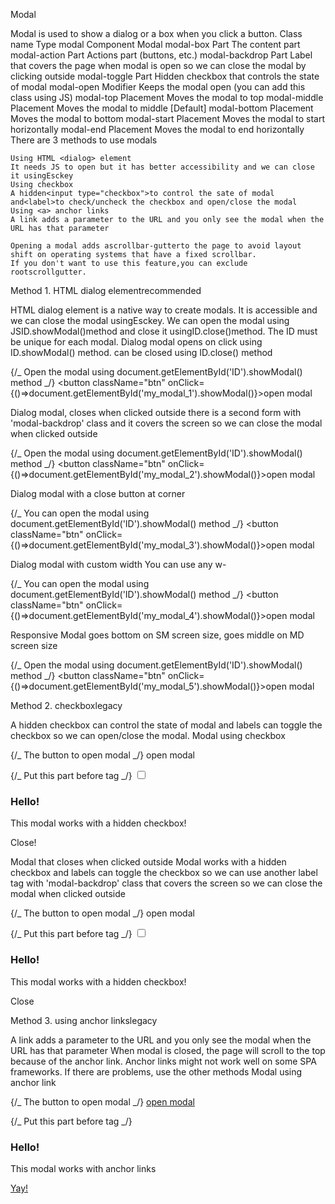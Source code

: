 Modal

Modal is used to show a dialog or a box when you click a button.
Class name
Type
modal Component
Modal
modal-box
Part
The content part
modal-action
Part
Actions part (buttons, etc.)
modal-backdrop
Part
Label that covers the page when modal is open so we can close the modal by clicking outside
modal-toggle
Part
Hidden checkbox that controls the state of modal
modal-open
Modifier
Keeps the modal open (you can add this class using JS)
modal-top
Placement
Moves the modal to top
modal-middle
Placement
Moves the modal to middle [Default]
modal-bottom
Placement
Moves the modal to bottom
modal-start
Placement
Moves the modal to start horizontally
modal-end
Placement
Moves the modal to end horizontally
There are 3 methods to use modals

    Using HTML <dialog> element
    It needs JS to open but it has better accessibility and we can close it usingEsckey
    Using checkbox
    A hidden<input type="checkbox">to control the sate of modal and<label>to check/uncheck the checkbox and open/close the modal
    Using <a> anchor links
    A link adds a parameter to the URL and you only see the modal when the URL has that parameter

    Opening a modal adds ascrollbar-gutterto the page to avoid layout shift on operating systems that have a fixed scrollbar.
    If you don't want to use this feature,you can exclude rootscrollgutter.

Method 1. HTML dialog elementrecommended

HTML dialog element is a native way to create modals. It is accessible and we can close the modal usingEsckey.
We can open the modal using JSID.showModal()method and close it usingID.close()method.
The ID must be unique for each modal.
Dialog modal
opens on click using ID.showModal() method. can be closed using ID.close() method

{/_ Open the modal using document.getElementById('ID').showModal() method _/}
<button className="btn" onClick={()=>document.getElementById('my_modal_1').showModal()}>open modal</button>

<dialog id="my_modal_1" className="modal">
  <div className="modal-box">
    <h3 className="font-bold text-lg">Hello!</h3>
    <p className="py-4">Press ESC key or click the button below to close</p>
    <div className="modal-action">
      <form method="dialog">
        {/* if there is a button in form, it will close the modal */}
        <button className="btn">Close</button>
      </form>
    </div>
  </div>
</dialog>

Dialog modal, closes when clicked outside
there is a second form with 'modal-backdrop' class and it covers the screen so we can close the modal when clicked outside

{/_ Open the modal using document.getElementById('ID').showModal() method _/}
<button className="btn" onClick={()=>document.getElementById('my_modal_2').showModal()}>open modal</button>

<dialog id="my_modal_2" className="modal">
  <div className="modal-box">
    <h3 className="font-bold text-lg">Hello!</h3>
    <p className="py-4">Press ESC key or click outside to close</p>
  </div>
  <form method="dialog" className="modal-backdrop">
    <button>close</button>
  </form>
</dialog>

Dialog modal with a close button at corner

{/_ You can open the modal using document.getElementById('ID').showModal() method _/}
<button className="btn" onClick={()=>document.getElementById('my_modal_3').showModal()}>open modal</button>

<dialog id="my_modal_3" className="modal">
  <div className="modal-box">
    <form method="dialog">
      {/* if there is a button in form, it will close the modal */}
      <button className="btn btn-sm btn-circle btn-ghost absolute right-2 top-2">✕</button>
    </form>
    <h3 className="font-bold text-lg">Hello!</h3>
    <p className="py-4">Press ESC key or click on ✕ button to close</p>
  </div>
</dialog>

Dialog modal with custom width
You can use any w-

{/_ You can open the modal using document.getElementById('ID').showModal() method _/}
<button className="btn" onClick={()=>document.getElementById('my_modal_4').showModal()}>open modal</button>

<dialog id="my_modal_4" className="modal">
  <div className="modal-box w-11/12 max-w-5xl">
    <h3 className="font-bold text-lg">Hello!</h3>
    <p className="py-4">Click the button below to close</p>
    <div className="modal-action">
      <form method="dialog">
        {/* if there is a button, it will close the modal */}
        <button className="btn">Close</button>
      </form>
    </div>
  </div>
</dialog>

Responsive
Modal goes bottom on SM screen size, goes middle on MD screen size

{/_ Open the modal using document.getElementById('ID').showModal() method _/}
<button className="btn" onClick={()=>document.getElementById('my_modal_5').showModal()}>open modal</button>

<dialog id="my_modal_5" className="modal modal-bottom sm:modal-middle">
  <div className="modal-box">
    <h3 className="font-bold text-lg">Hello!</h3>
    <p className="py-4">Press ESC key or click the button below to close</p>
    <div className="modal-action">
      <form method="dialog">
        {/* if there is a button in form, it will close the modal */}
        <button className="btn">Close</button>
      </form>
    </div>
  </div>
</dialog>

Method 2. checkboxlegacy

A hidden checkbox can control the state of modal and labels can toggle the checkbox so we can open/close the modal.
Modal using checkbox

{/_ The button to open modal _/}
<label htmlFor="my_modal_6" className="btn">open modal</label>

{/_ Put this part before </body> tag _/}
<input type="checkbox" id="my_modal_6" className="modal-toggle" />

<div className="modal" role="dialog">
  <div className="modal-box">
    <h3 className="text-lg font-bold">Hello!</h3>
    <p className="py-4">This modal works with a hidden checkbox!</p>
    <div className="modal-action">
      <label htmlFor="my_modal_6" className="btn">Close!</label>
    </div>
  </div>
</div>

Modal that closes when clicked outside
Modal works with a hidden checkbox and labels can toggle the checkbox so we can use another label tag with 'modal-backdrop' class that covers the screen so we can close the modal when clicked outside

{/_ The button to open modal _/}
<label htmlFor="my_modal_7" className="btn">open modal</label>

{/_ Put this part before </body> tag _/}
<input type="checkbox" id="my_modal_7" className="modal-toggle" />

<div className="modal" role="dialog">
  <div className="modal-box">
    <h3 className="text-lg font-bold">Hello!</h3>
    <p className="py-4">This modal works with a hidden checkbox!</p>
  </div>
  <label className="modal-backdrop" htmlFor="my_modal_7">Close</label>
</div>

Method 3. using anchor linkslegacy

A link adds a parameter to the URL and you only see the modal when the URL has that parameter
When modal is closed, the page will scroll to the top because of the anchor link. Anchor links might not work well on some SPA frameworks. If there are problems, use the other methods
Modal using anchor link

{/_ The button to open modal _/}
<a href="#my_modal_8" className="btn">open modal</a>

{/_ Put this part before </body> tag _/}

<div className="modal" role="dialog" id="my_modal_8">
  <div className="modal-box">
    <h3 className="text-lg font-bold">Hello!</h3>
    <p className="py-4">This modal works with anchor links</p>
    <div className="modal-action">
      <a href="#" className="btn">Yay!</a>
    </div>
  </div>
</div>
